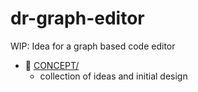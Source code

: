 # dr-graph-editor

WIP: Idea for a graph based code editor

[//]: # (NON_PACKAGE_CONTENT)

- 📁 [CONCEPT/](CONCEPT/)
  - collection of ideas and initial design
